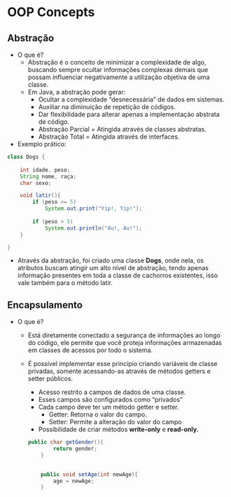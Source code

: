 # OOP Concepts

## Abstração

- O que é?
    - Abstração é o conceito de minimizar a complexidade de algo, buscando sempre ocultar informações complexas demais que possam influenciar negativamente a utilização objetiva de uma classe.
    - Em Java, a abstração pode gerar:
        - Ocultar a complexidade “desnecessária” de dados em sistemas.
        - Auxiliar na diminuição de repetição de códigos.
        - Dar flexibilidade para alterar apenas a implementação abstrata de código.
        - Abstração Parcial = Atingida através de classes abstratas.
        - Abstração Total = Atingida através de interfaces.
- Exemplo prático:

```java
class Dogs {
    
    int idade, peso;
    String nome, raça;
    char sexo;

    void latir(){
        if (peso <= 5)
            System.out.print("Yip!, Yip!");
        
        if (peso > 5)
            System.out.println("Au!, Au!");
    }

}
```

- Através da abstração, foi criado uma classe **Dogs**, onde nela, os atributos buscam atingir um alto nível de abstração, tendo apenas informação presentes em toda a classe de cachorros existentes, isso vale também para o método latir.

## Encapsulamento

- O que é?
    - Está diretamente conectado a segurança de informações ao longo do código, ele permite que você proteja informações armazenadas em classes de acessos por todo o sistema.
    - É possível implementar esse princípio criando variáveis de classe privadas, somente acessando-as através de métodos getters e setter públicos.
        - Acesso restrito a campos de dados de uma classe.
        - Esses campos são configurados como “privados”
        - Cada campo deve ter um método getter e setter.
            - Getter: Retorna o valor do campo.
            - Setter: Permite a alteração do valor do campo
        - Possibilidade de criar métodos **write-only** e **read-only.**
        
        ```java
        public char getGender(){
                return gender;
            }
        
            
            public void setAge(int newAge){
                age = newAge;
            }
        ```